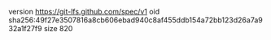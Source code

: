 version https://git-lfs.github.com/spec/v1
oid sha256:49f27e3507816a8cb606ebad940c8af455ddb154a72bb123d26a7a932a1f27f9
size 820
